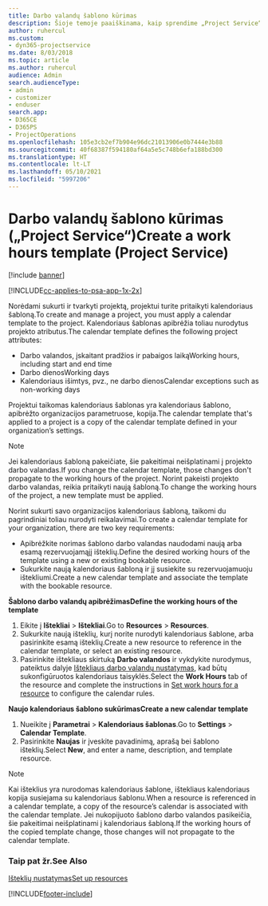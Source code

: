 ```yaml
---
title: Darbo valandų šablono kūrimas
description: Šioje temoje paaiškinama, kaip sprendime „Project Service“ sukurti darbo valandų šabloną.
author: ruhercul
ms.custom:
- dyn365-projectservice
ms.date: 8/03/2018
ms.topic: article
ms.author: ruhercul
audience: Admin
search.audienceType:
- admin
- customizer
- enduser
search.app:
- D365CE
- D365PS
- ProjectOperations
ms.openlocfilehash: 105e3cb2ef7b904e96dc21013906e0b7444e3b88
ms.sourcegitcommit: 40f68387f594180af64a5e5c748b6efa188bd300
ms.translationtype: HT
ms.contentlocale: lt-LT
ms.lasthandoff: 05/10/2021
ms.locfileid: "5997206"
---
```

# <a name="create-a-work-hours-template-project-service"></a><span data-ttu-id="e6d2d-103">Darbo valandų šablono kūrimas („Project Service“)</span><span class="sxs-lookup"><span data-stu-id="e6d2d-103">Create a work hours template (Project Service)</span></span>

[!include [banner](../includes/psa-now-project-operations.md)]

[!INCLUDE[cc-applies-to-psa-app-1x-2x](../includes/cc-applies-to-psa-app-3x.md)]

<span data-ttu-id="e6d2d-104">Norėdami sukurti ir tvarkyti projektą, projektui turite pritaikyti kalendoriaus šabloną.</span><span class="sxs-lookup"><span data-stu-id="e6d2d-104">To create and manage a project, you must apply a calendar template to the project.</span></span> <span data-ttu-id="e6d2d-105">Kalendoriaus šablonas apibrėžia toliau nurodytus projekto atributus.</span><span class="sxs-lookup"><span data-stu-id="e6d2d-105">The calendar template defines the following project attributes:</span></span>

- <span data-ttu-id="e6d2d-106">Darbo valandos, įskaitant pradžios ir pabaigos laiką</span><span class="sxs-lookup"><span data-stu-id="e6d2d-106">Working hours, including start and end time</span></span>
- <span data-ttu-id="e6d2d-107">Darbo dienos</span><span class="sxs-lookup"><span data-stu-id="e6d2d-107">Working days</span></span>
- <span data-ttu-id="e6d2d-108">Kalendoriaus išimtys, pvz., ne darbo dienos</span><span class="sxs-lookup"><span data-stu-id="e6d2d-108">Calendar exceptions such as non-working days</span></span>

<span data-ttu-id="e6d2d-109">Projektui taikomas kalendoriaus šablonas yra kalendoriaus šablono, apibrėžto organizacijos parametruose, kopija.</span><span class="sxs-lookup"><span data-stu-id="e6d2d-109">The calendar template that's applied to a project is a copy of the calendar template defined in your organization’s settings.</span></span>

> [!NOTE]
> <span data-ttu-id="e6d2d-110">Jei kalendoriaus šabloną pakeičiate, šie pakeitimai neišplatinami į projekto darbo valandas.</span><span class="sxs-lookup"><span data-stu-id="e6d2d-110">If you change the calendar template, those changes don't propagate to the working hours of the project.</span></span> <span data-ttu-id="e6d2d-111">Norint pakeisti projekto darbo valandas, reikia pritaikyti naują šabloną.</span><span class="sxs-lookup"><span data-stu-id="e6d2d-111">To change the working hours of the project, a new template must be applied.</span></span>

<span data-ttu-id="e6d2d-112">Norint sukurti savo organizacijos kalendoriaus šabloną, taikomi du pagrindiniai toliau nurodyti reikalavimai.</span><span class="sxs-lookup"><span data-stu-id="e6d2d-112">To create a calendar template for your organization, there are two key requirements:</span></span>

- <span data-ttu-id="e6d2d-113">Apibrėžkite norimas šablono darbo valandas naudodami naują arba esamą rezervuojamąjį išteklių.</span><span class="sxs-lookup"><span data-stu-id="e6d2d-113">Define the desired working hours of the template using a new or existing bookable resource.</span></span>
- <span data-ttu-id="e6d2d-114">Sukurkite naują kalendoriaus šabloną ir jį susiekite su rezervuojamuoju ištekliumi.</span><span class="sxs-lookup"><span data-stu-id="e6d2d-114">Create a new calendar template and associate the template with the bookable resource.</span></span>

<span data-ttu-id="e6d2d-115">**Šablono darbo valandų apibrėžimas**</span><span class="sxs-lookup"><span data-stu-id="e6d2d-115">**Define the working hours of the template**</span></span>

1. <span data-ttu-id="e6d2d-116">Eikite į **Ištekliai** \> **Ištekliai**.</span><span class="sxs-lookup"><span data-stu-id="e6d2d-116">Go to **Resources** \> **Resources**.</span></span>
2. <span data-ttu-id="e6d2d-117">Sukurkite naują išteklių, kurį norite nurodyti kalendoriaus šablone, arba pasirinkite esamą išteklių.</span><span class="sxs-lookup"><span data-stu-id="e6d2d-117">Create a new resource to reference in the calendar template, or select an existing resource.</span></span>
3. <span data-ttu-id="e6d2d-118">Pasirinkite ištekliaus skirtuką **Darbo valandos** ir vykdykite nurodymus, pateiktus dalyje [Ištekliaus darbo valandų nustatymas](/dynamics365/field-service/set-work-hours-resource.md), kad būtų sukonfigūruotos kalendoriaus taisyklės.</span><span class="sxs-lookup"><span data-stu-id="e6d2d-118">Select the **Work Hours** tab of the resource and complete the instructions in [Set work hours for a resource](/dynamics365/field-service/set-work-hours-resource.md) to configure the calendar rules.</span></span>

<span data-ttu-id="e6d2d-119">**Naujo kalendoriaus šablono sukūrimas**</span><span class="sxs-lookup"><span data-stu-id="e6d2d-119">**Create a new calendar template**</span></span>

1. <span data-ttu-id="e6d2d-120">Nueikite į **Parametrai** \> **Kalendoriaus šablonas**.</span><span class="sxs-lookup"><span data-stu-id="e6d2d-120">Go to **Settings** \> **Calendar Template**.</span></span>
2. <span data-ttu-id="e6d2d-121">Pasirinkite **Naujas** ir įveskite pavadinimą, aprašą bei šablono išteklių.</span><span class="sxs-lookup"><span data-stu-id="e6d2d-121">Select **New**, and enter a name, description, and template resource.</span></span>


> [!NOTE]
> <span data-ttu-id="e6d2d-122">Kai išteklius yra nurodomas kalendoriaus šablone, ištekliaus kalendoriaus kopija susiejama su kalendoriaus šablonu.</span><span class="sxs-lookup"><span data-stu-id="e6d2d-122">When a resource is referenced in a calendar template, a copy of the resource’s calendar is associated with the calendar template.</span></span> <span data-ttu-id="e6d2d-123">Jei nukopijuoto šablono darbo valandos pasikeičia, šie pakeitimai neišplatinami į kalendoriaus šabloną.</span><span class="sxs-lookup"><span data-stu-id="e6d2d-123">If the working hours of the copied template change, those changes will not propagate to the calendar template.</span></span>


### <a name="see-also"></a><span data-ttu-id="e6d2d-124">Taip pat žr.</span><span class="sxs-lookup"><span data-stu-id="e6d2d-124">See Also</span></span>  
 [<span data-ttu-id="e6d2d-125">Išteklių nustatymas</span><span class="sxs-lookup"><span data-stu-id="e6d2d-125">Set up resources</span></span>](../psa/set-up-resources.md)


[!INCLUDE[footer-include](../includes/footer-banner.md)]
